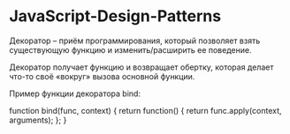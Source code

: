# JavaScript-Design-Patterns

Декоратор – приём программирования, который позволяет взять существующую функцию и изменить/расширить ее поведение.

Декоратор получает функцию и возвращает обертку, которая делает что-то своё «вокруг» вызова основной функции.

Пример функции декоратора bind:

function bind(func, context) {
  return function() {
    return func.apply(context, arguments);
  };
}
